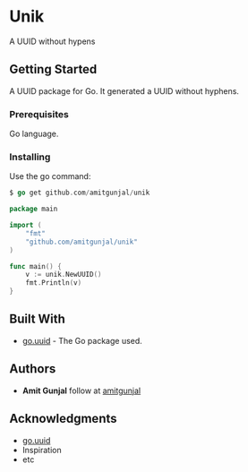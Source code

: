 # Unik

A UUID without hypens

## Getting Started

A UUID package for Go. It generated a UUID without hyphens.

### Prerequisites

Go language.

### Installing

Use the go command:

```go
$ go get github.com/amitgunjal/unik
```

```go
package main

import (
	"fmt"
	"github.com/amitgunjal/unik"
)

func main() {
	v := unik.NewUUID()
	fmt.Println(v)
}
```

## Built With

* [go.uuid](https://github.com/satori/go.uuid) - The Go package used.


## Authors

* **Amit Gunjal** follow at [amitgunjal](https://github.com/amitgunjal)

## Acknowledgments

* [go.uuid](https://github.com/satori/go.uuid)
* Inspiration
* etc
